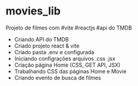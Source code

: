 # movies_lib
Projeto de filmes com #vite #reactjs #api do TMDB
- Criando API do TMDB
- Criado projeto react & vite
- Criado pasta .env e configurada
- Iniciando configrações arquivos .css .jsx
- Criação página Home (CSS, GET API, JSX)
- Trabalhando CSS das páginas Home e Movie
- Criando evento de busca de filmes
